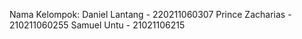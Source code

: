 Nama Kelompok:
Daniel Lantang - 220211060307
Prince Zacharias - 210211060255
Samuel Untu - 21021106215
